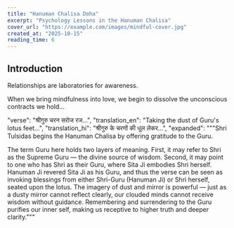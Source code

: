 ```yaml
---
title: "Hanuman Chalisa Doha"
excerpt: "Psychology Lessons in the Hanuman Chalisa"
cover_url: "https://example.com/images/mindful-cover.jpg"
created_at: "2025-10-15"
reading_time: 6
---
```


## Introduction

Relationships are laboratories for awareness.

When we bring mindfulness into love, we begin to dissolve the unconscious contracts we hold...

 "verse": "श्रीगुरु चरन सरोज रज...",
 "translation_en": "Taking the dust of Guru's lotus feet...",
 "translation_hi": "श्रीगुरु के चरणों की धूल लेकर...",
 "expanded": """Shri Tulsidas begins the Hanuman Chalisa by offering gratitude to the Guru. 

  The term Guru here holds two layers of meaning. First, it may refer to Shri as the Supreme Guru — 
 the divine source of wisdom. Second, it may point to one who has Shri as their Guru, 
where Sita Ji embodies Shri herself. Hanuman Ji revered Sita Ji as his Guru, and thus the verse 
can be seen as invoking blessings from either Shri-Guru (Hanuman Ji) or Shri herself, 
seated upon the lotus. The imagery of dust and mirror is powerful — 
just as a dusty mirror cannot reflect clearly, our clouded minds cannot receive wisdom without guidance. 
Remembering and surrendering to the Guru purifies our inner self, 
making us receptive to higher truth and deeper clarity."""
